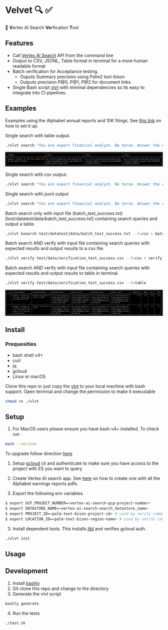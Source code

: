 # Velvet 🔍 ✅ 
🔮 **V**ertex AI Search **Ve**rfication **T**ool

## Features
- Call [Vertex AI Search](https://cloud.google.com/enterprise-search) API from the command line
- Output to CSV, JSONL, Table format in terminal for a more human readable format
- Batch verification for Acceptance testing.
    - Ouputs Summary precision using Palm2 text-bison 
    - Outputs precision P@0, P@1, P@2 for document links. 
- Single Bash script [vlvt](vlvt) with minimal dependencies so its easy to integrate into CI pipelines.

## Examples
Examples using the Alphabet annual reports and 10K filings. See [this link](https://cloud.google.com/generative-ai-app-builder/docs/try-enterprise-search#create_and_preview_a_search_app_for_unstructured_data_from) on how to set it up.

Single search with table output.
```bash
./vlvt search "You are expert financial analyst. Be terse. Answer the question with minimal facts. What is Google's revenue for year ending 2022?" --format=table
```
![](images/search_table.png)

Single search with csv output.
```bash
./vlvt search "You are expert financial analyst. Be terse. Answer the question with minimal facts. What is Google's revenue for year ending 2022?" --format=csv > batch_output.csv

```
Single search with jsonl output
```bash
./vlvt search "You are expert financial analyst. Be terse. Answer the question with minimal facts. What is Google's revenue for year ending 2022?" -f=jsonl > batch_output.jsonl

```
Batch search only with input file (batch_test_success.txt)[test/datatest/data/batch_test_success.txt] containing search queries and output a table.
```bash
./vlvt bsearch test/datatest/data/batch_test_success.txt --f=csv > batch_results.csv
```
Batch search AND verify with input file containing search queries with expected resutls and output results to a csv file.
```bash
./vlvt verify test/data/verification_test_success.csv --f=csv > verify_results.csv
```

Batch search AND verify with input file containing search queries with expected resutls and output results to table in terminal.
```bash
./vlvt verify test/data/verification_test_success.csv --f=table
```
![](images/verify_table.png)



## Install

### Prequesities
  - bash shell v4+
  - curl
  - jq
  - gcloud
  - Linux or macOS
  

Clone this repo or just copy the [vlvt](./vlvt) to your local  machine with bash support. Open termnial and change the permission to make it executable

```bash
chmod +x ./vlvt
```

## Setup

1. For MacOS users please ensure you have bash v4+ installed. To check run 
```bash
bash --version
```
To upgrade follow direction [here](https://itnext.io/upgrading-bash-on-macos-7138bd1066ba)

1. Setup [gcloud](https://cloud.google.com/sdk/docs/install-sdk) cli and authenticate to make sure you have access to the project with ES you want to query

2. Create Vertex AI search app. See [here](https://cloud.google.com/generative-ai-app-builder/docs/try-enterprise-search#create_and_preview_a_search_app_for_unstructured_data_from) on how to create one with all the Alphabet earnings reports pdfs. 

3. Export the following env variables.

```bash
$ export GCP_PROJECT_NUMBER=<vertex-ai-search-gcp-project-number> 
$ export DATASTORE_NAME=<vertex-ai-search-search_datastore_name> 
$ export PROJECT_ID=<palm-text-bison-project-id> # used by verify command to match summaries 
$ export LOCATION_ID=<palm-text-bison-region-name> # used by verify command to match summaries 
```
3. Install dependent tools. This installs [jtbl](https://github.com/kellyjonbrazil/jtbl) and verifies gcloud auth.

```bash
./vlvt init
```


## Usage




## Development

1. Install [bashly](https://bashly.dannyb.co/installation/) 
2. Git clone this repo and change to the directory
3. Generate the vlvt script 

```bash
bashly generate
```

4. Run the tests
```bash
./test.sh
```